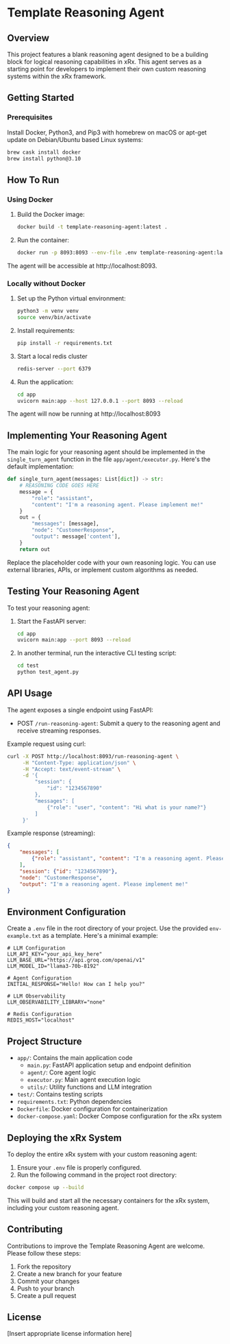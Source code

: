 # Template Reasoning Agent

## Overview

This project features a blank reasoning agent designed to be a building block for logical reasoning capabilities in xRx. This agent serves as a starting point for developers to implement their own custom reasoning systems within the xRx framework.

## Getting Started

### Prerequisites

Install Docker, Python3, and Pip3 with homebrew on macOS or apt-get update on Debian/Ubuntu based Linux systems:

```bash
brew cask install docker
brew install python@3.10
```

## How To Run

### Using Docker

1. Build the Docker image:
   ```bash
   docker build -t template-reasoning-agent:latest .
   ```

2. Run the container:
   ```bash
   docker run -p 8093:8093 --env-file .env template-reasoning-agent:latest
   ```

The agent will be accessible at http://localhost:8093.

### Locally without Docker

1. Set up the Python virtual environment:
   ```bash
   python3 -m venv venv
   source venv/bin/activate
   ```

2. Install requirements:
   ```bash
   pip install -r requirements.txt
   ```

3. Start a local redis cluster
   ```bash
   redis-server --port 6379
   ```

4. Run the application:
   ```bash
   cd app
   uvicorn main:app --host 127.0.0.1 --port 8093 --reload
   ```

The agent will now be running at http://localhost:8093


## Implementing Your Reasoning Agent

The main logic for your reasoning agent should be implemented in the `single_turn_agent` function in the file `app/agent/executor.py`. Here's the default implementation:

```python
def single_turn_agent(messages: List[dict]) -> str:
    # REASONING CODE GOES HERE
    message = {
        "role": "assistant",
        "content": "I'm a reasoning agent. Please implement me!"
    }
    out = {
        "messages": [message],
        "node": "CustomerResponse",
        "output": message['content'],
    }
    return out
```

Replace the placeholder code with your own reasoning logic. You can use external libraries, APIs, or implement custom algorithms as needed.

## Testing Your Reasoning Agent

To test your reasoning agent:

1. Start the FastAPI server:
   ```bash
   cd app
   uvicorn main:app --port 8093 --reload
   ```

2. In another terminal, run the interactive CLI testing script:
   ```bash
   cd test
   python test_agent.py
   ```

## API Usage

The agent exposes a single endpoint using FastAPI:

- POST `/run-reasoning-agent`: Submit a query to the reasoning agent and receive streaming responses.

Example request using curl:

```bash
curl -X POST http://localhost:8093/run-reasoning-agent \
     -H "Content-Type: application/json" \
     -H "Accept: text/event-stream" \
     -d '{
         "session": {
             "id": "1234567890"
         },
         "messages": [
             {"role": "user", "content": "Hi what is your name?"}
         ]
     }'
```

Example response (streaming):

```json
{
    "messages": [
        {"role": "assistant", "content": "I'm a reasoning agent. Please implement me!"}
    ],
    "session": {"id": "1234567890"},
    "node": "CustomerResponse",
    "output": "I'm a reasoning agent. Please implement me!"
}
```

## Environment Configuration

Create a `.env` file in the root directory of your project. Use the provided `env-example.txt` as a template. Here's a minimal example:

```
# LLM Configuration
LLM_API_KEY="your_api_key_here"
LLM_BASE_URL="https://api.groq.com/openai/v1"
LLM_MODEL_ID="llama3-70b-8192"

# Agent Configuration
INITIAL_RESPONSE="Hello! How can I help you?"

# LLM Observability
LLM_OBSERVABILITY_LIBRARY="none"

# Redis Configuration
REDIS_HOST="localhost"
```

## Project Structure

- `app/`: Contains the main application code
  - `main.py`: FastAPI application setup and endpoint definition
  - `agent/`: Core agent logic
  - `executor.py`: Main agent execution logic
  - `utils/`: Utility functions and LLM integration
- `test/`: Contains testing scripts
- `requirements.txt`: Python dependencies
- `Dockerfile`: Docker configuration for containerization
- `docker-compose.yaml`: Docker Compose configuration for the xRx system

## Deploying the xRx System

To deploy the entire xRx system with your custom reasoning agent:

1. Ensure your `.env` file is properly configured.
2. Run the following command in the project root directory:

```bash
docker compose up --build
```

This will build and start all the necessary containers for the xRx system, including your custom reasoning agent.

## Contributing

Contributions to improve the Template Reasoning Agent are welcome. Please follow these steps:

1. Fork the repository
2. Create a new branch for your feature
3. Commit your changes
4. Push to your branch
5. Create a pull request

## License

[Insert appropriate license information here]